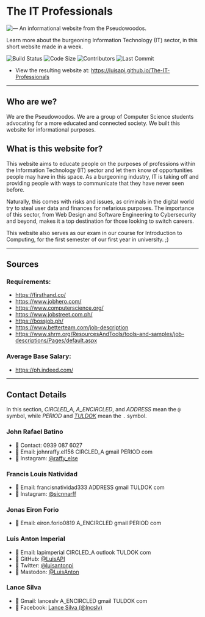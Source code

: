 # The IT Professionals
![— An informational website from the Pseudowoodos.](https://user-images.githubusercontent.com/7901433/216817466-0dde2c2e-9228-4d04-88aa-f06f1d5933c1.png)

Learn more about the burgeoning Information Technology (IT) sector, in this short website made in a week.

![Build Status](https://img.shields.io/github/actions/workflow/status/LuisAPI/The-IT-Professionals/static.yml)
![Code Size](https://img.shields.io/github/languages/code-size/LuisAPI/The-IT-Professionals)
![Contributors](https://img.shields.io/github/contributors/LuisAPI/The-IT-Professionals)
![Last Commit](https://img.shields.io/github/last-commit/LuisAPI/The-IT-Professionals)

* View the resulting website at: https://luisapi.github.io/The-IT-Professionals

----
## Who are we?

We are the Pseudowoodos. We are a group of Computer Science students advocating for a more educated and connected society. We built this website for informational purposes.

## What is this website for?

This website aims to educate people on the purposes of professions within the Information Technology (IT) sector and let them know of opportunities people may have in this space. As a burgeoning industry, IT is taking off and providing people with ways to communicate that they have never seen before.

Naturally, this comes with risks and issues, as criminals in the digital world try to steal user data and finances for nefarious purposes. The importance of this sector, from Web Design and Software Engineering to Cybersecurity and beyond, makes it a top destination for those looking to switch careers.

This website also serves as our exam in our course for Introduction to Computing, for the first semester of our first year in university. ;)

----

## Sources

### Requirements:
- https://firsthand.co/
- https://www.jobhero.com/
- https://www.computerscience.org/
- https://www.jobstreet.com.ph/
- https://bossjob.ph/
- https://www.betterteam.com/job-description
- https://www.shrm.org/ResourcesAndTools/tools-and-samples/job-descriptions/Pages/default.aspx

### Average Base Salary:
- https://ph.indeed.com/ 

----
## Contact Details

In this section, *CIRCLED_A*, *A_ENCIRCLED*, and *ADDRESS* mean the `@` symbol, while *PERIOD* and *[TULDOK](https://www.tagaloglang.com/tuldok/)* mean the `.` symbol.

### John Rafael Batino
- 📲 Contact: 0939 087 6027
- 📧 Email: johnraffy.el156 CIRCLED_A gmail PERIOD com
- 📸 Instagram: [@raffy_else](https://instagram.com/raffy_else)

### Francis Louis Natividad
- 📧 Email: francisnatividad333 ADDRESS gmail TULDOK com
- 📸 Instagram: [@sicnnarff](https://instagram.com/sicnnarff)

### Jonas Eiron Forio
- 📧 Email: eiron.forio0819 A_ENCIRCLED gmail PERIOD com

### Luis Anton Imperial
- 📧 Email: lapimperial CIRCLED_A outlook TULDOK com
- 📔 GitHub: [@LuisAPI](https://github.com/LuisAPI)
- 🐤 Twitter: [@luisantonpi](https://twitter.com/luisantonpi)
- 🐘 Mastodon: [@LuisAnton](https://social.vivaldi.net/@LuisAnton)

### Lance Silva
- 📧 Gmail: lanceslv A_ENCIRCLED gmail TULDOK com
- 🔵 Facebook: [Lance Silva (@lncslv)](https://facebook.com/lncslv)
